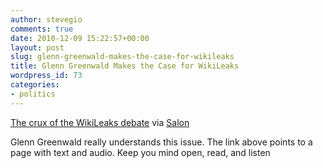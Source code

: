 ```yaml
---
author: stevegio
comments: true
date: 2010-12-09 15:22:57+00:00
layout: post
slug: glenn-greenwald-makes-the-case-for-wikileaks
title: Glenn Greenwald Makes the Case for WikiLeaks
wordpress_id: 73
categories:
- politics
---
```


[The crux of the WikiLeaks debate](http://www.salon.com/news/opinion/glenn_greenwald/2010/12/08/wikileaks/index.html) via [Salon](http://www.salon.com)

Glenn Greenwald really understands this issue.  The link above points to a page with text and audio.  Keep you mind open, read, and listen
